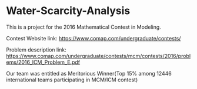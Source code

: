 # Water-Scarcity-Analysis
This is a project for the 2016 Mathematical Contest in Modeling. 

Contest Website link: https://www.comap.com/undergraduate/contests/

Problem description link: https://www.comap.com/undergraduate/contests/mcm/contests/2016/problems/2016_ICM_Problem_E.pdf

Our team was entitled as Meritorious Winner(Top 15% among 12446 international teams participating in MCM/ICM contest)

